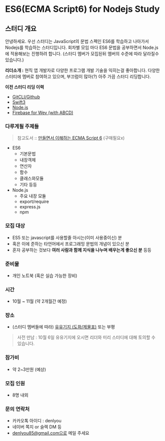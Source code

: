 
# ES6(ECMA Script6) for Nodejs Study

## 스터디 개요

안녕하세요. 우선 스터디는 JavaScript의 문법 스펙인 ES6를 학습하고 나아가서 Nodejs를 학습하는 스터디입니다.
회차별 모임 마다 ES6 문법을 공부하면서 Node.js에 적용해보는 진행하려 합니다. (스터디 멤버가 모집된뒤 멤버의 수준에 따라 달라질수 있습니다.)

**리더소개 :** 현직 앱 개발자로 다양한 프로그램 개발 기술을 익히는걸 좋아합니다.
다양한 스터티에 멤버로 참여하고 있으며, 부끄럼이 많아(?) 아주 가끔 스터디 리딩합니다.

**이전 스터디 리딩 이력**
- [GitCLI/Github](https://github.com/owo-study/git2018)
- [Swift3](https://github.com/owo-study/swift2017)
- [Node.js](https://github.com/owo-study/nodejs2016)
- [Firebase for Wev (with ABCD)](https://www.slideshare.net/sungbeenjang/firebase-for-web-1-hosting)

### 다루게될 주제들
> 참고도서 :: [만들면서 이해하는 ECMA Script 6](http://book.daum.net/detail/book.do?bookid=KOR9791185553375) (구매필요x)
- ES6
  - 기본문법
  - 내장객체
  - 연산자
  - 함수
  - 클래스와모듈
  - 기타 등등
- Node.js
  - 주요 내장 모듈
  - export/require
  - express.js
  - npm

### 모집 대상
- ES5 또는 javascript를 사용할줄 아시는(이미 사용중이신) 분
- 혹은 이에 준하는 타언어에서 프로그래밍 문법의 개념이 있으신 분
- 혼자 공부하는 것보다 **여러 사람과 함께 지식을 나누며 배우는게 좋으신 분** 등등

### 준비물
- 개인 노트북 (혹은 실습 가능한 장비)

### 시간
- 10월 ~ 11월 (약 2개월간 예정)

### 장소
- (스터디 멤버들에 따라) [유유기지 (도화/제물포)](http://www.inuu.kr/bbs/board.php?bo_table=about_inuu04&me_code=1040) 또는 부평
> 사전 만남 : 10월 6일 유유기지에 오시면 리더와 미리 스터디에 대해 토의할 수 있습니다.

### 참가비
- 약 2~3만원 (예상)

### 모집 인원
- 8명 내외

### 문의 연락처
- 카카오톡 아이디 : denlyou
- 네이버 쪽지 or 슬렉 DM 등
- denlyou85@gmail.com으로 메일 주세요
